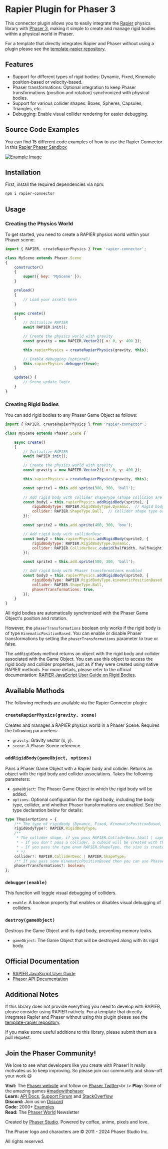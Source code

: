 # Rapier Plugin for Phaser 3

This connector plugin allows you to easily integrate the [Rapier](https://rapier.rs) physics library with [Phaser 3](https://phaser.io), making it simple to create and manage rigid bodies within a physical world in Phaser.

For a template that directly integrates Rapier and Phaser without using a plugin please see the [template-rapier repository](https://github.com/phaserjs/template-rapier).

## Features

- Support for different types of rigid bodies: Dynamic, Fixed, Kinematic position-based or velocity-based.
- Phaser transformations: Optional integration to keep Phaser transformations (position and rotation) synchronized with physical bodies.
- Support for various collider shapes: Boxes, Spheres, Capsules, Triangles, etc.
- Debugging: Enable visual collider rendering for easier debugging.

## Source Code Examples

You can find 15 different code examples of how to use the Rapier Connector in this [Rapier Phaser Sandbox](https://phaser.io/sandbox/full/GcQ31KLH)

[![Example Image](examples.png)](https://phaser.io/sandbox/full/GcQ31KLH)

## Installation

First, install the required dependencies via npm:

```bash
npm i rapier-connector
```

## Usage

### Creating the Physics World

To get started, you need to create a RAPIER physics world within your Phaser scene:

```js
import { RAPIER, createRapierPhysics } from 'rapier-connector';

class MyScene extends Phaser.Scene
{
    constructor()
    {
        super({ key: 'MyScene' });
    }

    preload()
    {
        // Load your assets here
    }

    async create()
    {
        // Initialize RAPIER
        await RAPIER.init();

        // Create the physics world with gravity
        const gravity = new RAPIER.Vector2({ x: 0, y: 400 });

        this.rapierPhysics = createRapierPhysics(gravity, this);

        // Enable debugging (optional)
        this.rapierPhysics.debugger(true);
    }

    update() {
        // Scene update logic
    }
}
```

### Creating Rigid Bodies

You can add rigid bodies to any Phaser Game Object as follows:

```js
import { RAPIER, createRapierPhysics } from 'rapier-connector';

class MyScene extends Phaser.Scene {

    async create()
    {
        // Initialize RAPIER
        await RAPIER.init();

        // Create the physics world with gravity
        const gravity = new RAPIER.Vector2({ x: 0, y: 400 });

        this.rapierPhysics = createRapierPhysics(gravity, this);

        const sprite1 = this.add.sprite(300, 300, 'ball');
        
        // Add rigid body with collider shapeType (shape collision are automatically created with the same size as the game object)
        const body1 = this.rapierPhysics.addRigidBody(sprite1, {
            rigidBodyType: RAPIER.RigidBodyType.Dynamic,  // Rigid body type [fixed | dynamic | kinematicVelocityBased | kinematicPositionBased]
            collider: RAPIER.ShapeType.Ball,  // Collider shape type or colliderDesc
        });

        const sprite2 = this.add.sprite(400, 300, 'box');

        // Add rigid body with colliderDesc
        const body2 = this.rapierPhysics.addRigidBody(sprite2, {
            rigidBodyType: RAPIER.RigidBodyType.Dynamic,
            collider: RAPIER.ColliderDesc.cuboid(halfWidth, halfHeight),  // Custom collider shape
        });

        const sprite3 = this.add.sprite(500, 300, 'ball');

        // Add rigid body with Phaser transformations enabled
        const body3 = this.rapierPhysics.addRigidBody(sprite3, {
            rigidBodyType: RAPIER.RigidBodyType.kinematicPositionBased,
            collider: RAPIER.ShapeType.Ball,
            phaserTransformations: true,
        });
    }
}
```

All rigid bodies are automatically synchronized with the Phaser Game Object's position and rotation.

However, the `phaserTransformations` boolean only works if the rigid body is of type `KinematicPositionBased`. You can enable or disable Phaser transformations by setting the `phaserTransformations` parameter to true or false.

The `addRigidBody` method returns an object with the rigid body and collider associated with the Game Object. You can use this object to access the rigid body and collider properties, just as if they were created using native RAPIER methods. For more details, please refer to the official documentation: [RAPIER JavaScript User Guide on Rigid Bodies](https://rapier.rs/docs/user_guides/javascript/rigid_bodies).

## Available Methods

The following methods are available via the Rapier Connector plugin:

### `createRapierPhysics(gravity, scene)`  

Creates and manages a RAPIER physics world in a Phaser Scene. Requires the following parameters:

- `gravity`: Gravity vector (x, y).
- `scene`: A Phaser Scene reference.

### `addRigidBody(gameObject, options)`

Pairs a Phaser Game Object with a Rapier body and collider. Returns an object with the rigid body and collider associations. Takes the following parameters:

- `gameObject`: The Phaser Game Object to which the rigid body will be added.
- `options`: Optional configuration for the rigid body, including the body type, collider, and whether Phaser transformations are enabled. See the type declaration below for details:

```ts
type TRapierOptions = {
    /** The type of rigidbody (Dynamic, Fixed, KinematicPositionBased, KinematicVelocityBased) */
    rigidBodyType?: RAPIER.RigidBodyType;
    /**
     * The collider shape, if you pass RAPIER.ColliderDesc.[ball | capsule | cuboid | ...] you need pass the shape size example: RAPIER.ColliderDesc.ball(1.5)
     * - If you don't pass a collider, a cuboid will be created with the dimensions of the game object.
     * - If you pass the type enum RAPIER.ShapeType, the size is created with the dimensions of the object.
     * */
    collider?: RAPIER.ColliderDesc | RAPIER.ShapeType;
    /** If you pass some KinematicPositionBased then you can use Phaser's transformations. NOTE: Phaser transformations are only available for KinematicPositionBased rigid bodies. Scale is not supported please do it manually  */
    phaserTransformations?: boolean;
};
```

### `debugger(enable)`   

This function will toggle visual debugging of colliders.

- `enable`: A boolean property that enables or disables visual debugging of colliders.

### `destroy(gameObject)`

Destroys the Game Object and its rigid body, preventing memory leaks.

- `gameObject`: The Game Object that will be destroyed along with its rigid body.

## Official Documentation

- [RAPIER JavaScript User Guide](https://rapier.rs/docs/user_guides/javascript/getting_started_js)
- [Phaser API Documentation](https://newdocs.phaser.io)

## Additional Notes

If this library does not provide everything you need to develop with RAPIER, please consider using RAPIER natively. For a template that directly integrates Rapier and Phaser without using this plugin please see the [template-rapier repository](https://github.com/phaserjs/template-rapier).

If you make some useful additions to this library, please submit them as a pull request.

## Join the Phaser Community!

We love to see what developers like you create with Phaser! It really motivates us to keep improving. So please join our community and show-off your work 😄

**Visit:** The [Phaser website](https://phaser.io) and follow on [Phaser Twitter](https://twitter.com/phaser_)<br />
**Play:** Some of the amazing games [#madewithphaser](https://twitter.com/search?q=%23madewithphaser&src=typed_query&f=live)<br />
**Learn:** [API Docs](https://newdocs.phaser.io), [Support Forum](https://phaser.discourse.group/) and [StackOverflow](https://stackoverflow.com/questions/tagged/phaser-framework)<br />
**Discord:** Join us on [Discord](https://discord.gg/phaser)<br />
**Code:** 2000+ [Examples](https://labs.phaser.io)<br />
**Read:** The [Phaser World](https://phaser.io/community/newsletter) Newsletter<br />

Created by [Phaser Studio](mailto:support@phaser.io). Powered by coffee, anime, pixels and love.

The Phaser logo and characters are &copy; 2011 - 2024 Phaser Studio Inc.

All rights reserved.

